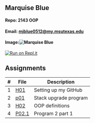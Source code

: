 ## Marquise Blue
#### Repo: 2143 OOP
#### Email: mjblue0512@my.msutexas.edu
#### Image:![Marquise Blue](https://www.facebook.com/photo?fbid=3229366190408848&set=a.157263194285845)
[![Run on Repl.it](https://repl.it/badge/github/MarquiseJBlue/CMPS2143)](https://repl.it/github/MarquiseJBlue/CMPS2143)

## Assignments
|   #   | File        | Description                      |
| :---: | --------    | -------------------------------- |
|   1   | [H01](./https://github.com/MarquiseJBlue/2143-OOP-Blue/tree/master/Assignments/H01)| Setting up my GitHub             |
|   2   | [p01](./p01)| Stack upgrade program            |
|   3   | [H02](./H02)| OOP definitions                  |
|   4   | [P02.1](./P02.1)|Program 2 part 1              |
